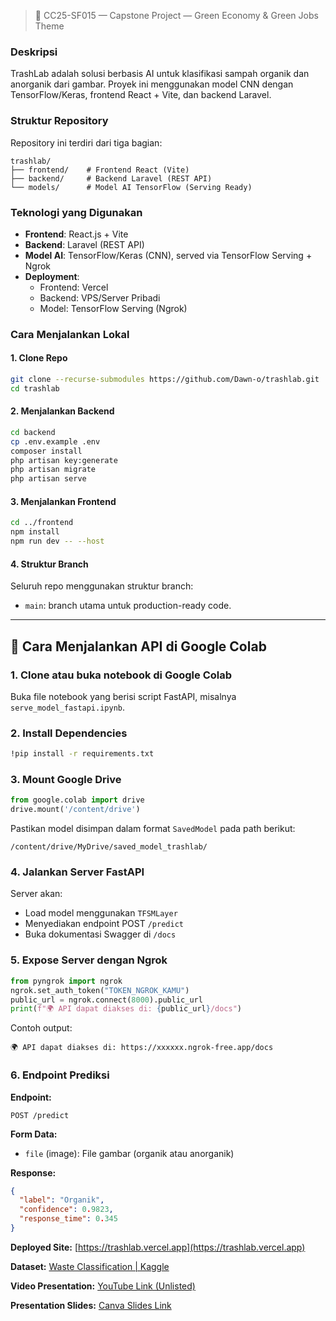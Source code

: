 > 🌿 CC25-SF015 — Capstone Project — Green Economy & Green Jobs Theme

### Deskripsi
TrashLab adalah solusi berbasis AI untuk klasifikasi sampah organik dan anorganik dari gambar. Proyek ini menggunakan model CNN dengan TensorFlow/Keras, frontend React + Vite, dan backend Laravel.

### Struktur Repository
Repository ini terdiri dari tiga bagian:

```
trashlab/
├── frontend/    # Frontend React (Vite)
├── backend/     # Backend Laravel (REST API)
└── models/      # Model AI TensorFlow (Serving Ready)
```

### Teknologi yang Digunakan
- **Frontend**: React.js + Vite
- **Backend**: Laravel (REST API)
- **Model AI**: TensorFlow/Keras (CNN), served via TensorFlow Serving + Ngrok
- **Deployment**:
  - Frontend: Vercel
  - Backend: VPS/Server Pribadi
  - Model: TensorFlow Serving (Ngrok)

### Cara Menjalankan Lokal
#### 1. Clone Repo
```bash
git clone --recurse-submodules https://github.com/Dawn-o/trashlab.git
cd trashlab
```

#### 2. Menjalankan Backend
```bash
cd backend
cp .env.example .env
composer install
php artisan key:generate
php artisan migrate
php artisan serve
```

#### 3. Menjalankan Frontend
```bash
cd ../frontend
npm install
npm run dev -- --host
```

#### 4. Struktur Branch
Seluruh repo menggunakan struktur branch:
- `main`: branch utama untuk production-ready code.

---

## 🚀 Cara Menjalankan API di Google Colab

### 1. Clone atau buka notebook di Google Colab

Buka file notebook yang berisi script FastAPI, misalnya `serve_model_fastapi.ipynb`.

### 2. Install Dependencies

```bash
!pip install -r requirements.txt
```

### 3. Mount Google Drive

```python
from google.colab import drive
drive.mount('/content/drive')
```

Pastikan model disimpan dalam format `SavedModel` pada path berikut:

```
/content/drive/MyDrive/saved_model_trashlab/
```

### 4. Jalankan Server FastAPI

Server akan:
- Load model menggunakan `TFSMLayer`
- Menyediakan endpoint POST `/predict`
- Buka dokumentasi Swagger di `/docs`

### 5. Expose Server dengan Ngrok

```python
from pyngrok import ngrok
ngrok.set_auth_token("TOKEN_NGROK_KAMU")
public_url = ngrok.connect(8000).public_url
print(f"🌍 API dapat diakses di: {public_url}/docs")
```

Contoh output:
```
🌍 API dapat diakses di: https://xxxxxx.ngrok-free.app/docs
```

### 6. Endpoint Prediksi

**Endpoint:**
```
POST /predict
```

**Form Data:**
- `file` (image): File gambar (organik atau anorganik)

**Response:**
```json
{
  "label": "Organik",
  "confidence": 0.9823,
  "response_time": 0.345
}
```

**Deployed Site:** [https://trashlab.vercel.app](https://trashlab.vercel.app)

**Dataset:** [Waste Classification | Kaggle](https://www.kaggle.com/datasets/techsash/waste-classification-data)

**Video Presentation:** [YouTube Link (Unlisted)](https://linknanti)

**Presentation Slides:** [Canva Slides Link](https://www.canva.com/design/DAGkU5BoDXc/bYeSAFgOrexoY5eE3g1a0Q/edit?utm_content=DAGkU5BoDXc&utm_campaign=designshare&utm_medium=link2&utm_source=sharebutton)
